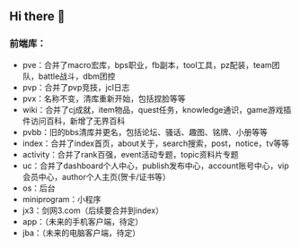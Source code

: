 ## Hi there 👋

<!--

**Here are some ideas to get you started:**

🙋‍♀️ A short introduction - what is your organization all about?
🌈 Contribution guidelines - how can the community get involved?
👩‍💻 Useful resources - where can the community find your docs? Is there anything else the community should know?
🍿 Fun facts - what does your team eat for breakfast?
🧙 Remember, you can do mighty things with the power of [Markdown](https://docs.github.com/github/writing-on-github/getting-started-with-writing-and-formatting-on-github/basic-writing-and-formatting-syntax)
-->

### 前端库：
+ pve：合并了macro宏库，bps职业，fb副本，tool工具，pz配装，team团队，battle战斗，dbm团控
+ pvp：合并了pvp竞技，jcl日志
+ pvx：名称不变，清库重新开始，包括捏脸等等
+ wiki：合并了cj成就，item物品，quest任务，knowledge通识，game游戏插件访问百科，新增了无界百科
+ pvbb：旧的bbs清库并更名，包括论坛、骚话、趣图、铭牌、小册等等
+ index：合并了index首页，about关于，search搜索，post，notice，tv等等
+ activity：合并了rank百强，event活动专题，topic资料片专题
+ uc：合并了dashboard个人中心，publish发布中心，account账号中心，vip会员中心，author个人主页(贺卡/证书等）
+ os：后台
+ miniprogram：小程序
+ jx3：剑网3.com（后续要合并到index）
+ app：（未来的手机客户端，待定）
+ jba：（未来的电脑客户端，待定）
